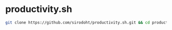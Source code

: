 # productivity.sh

```sh
git clone https://github.com/sirodoht/productivity.sh.git && cd productivity.sh && ./productivity.sh
```

